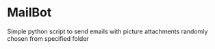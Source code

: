 # MailBot
Simple python script to send emails with picture attachments randomly chosen from specified folder
